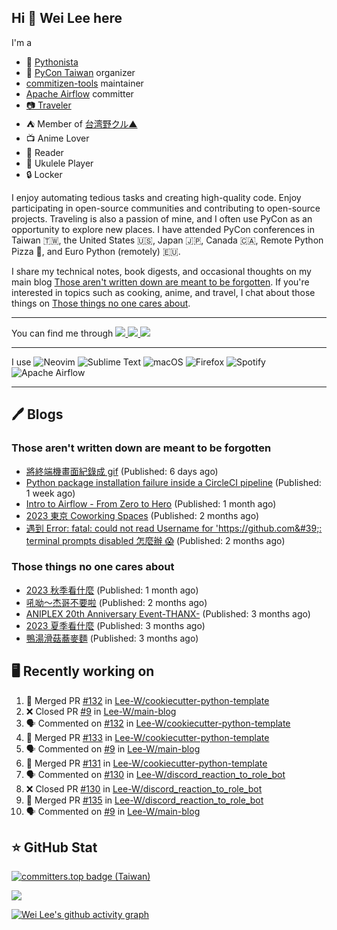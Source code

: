 ## Hi 👋 Wei Lee here

I'm a

* 🐍 [Pythonista](https://pycon-note.wei-lee.me/)
* 🐍 [PyCon Taiwan](https://tw.pycon.org/) organizer
* [commitizen-tools](https://github.com/commitizen-tools) maintainer
* [Apache Airflow](https://github.com/apache/airflow/) committer
* [📷 Traveler](https://travlog.wei-lee.me/)
* ⛺ Member of [台湾野クル▲](https://twitter.com/Taiwannokuru)
* 📺 Anime Lover
* 📖 Reader
* 🎵 Ukulele Player
* 🔒 Locker

I enjoy automating tedious tasks and creating high-quality code. Enjoy participating in open-source communities and contributing to open-source projects. Traveling is also a passion of mine, and I often use PyCon as an opportunity to explore new places. I have attended PyCon conferences in Taiwan 🇹🇼, the United States 🇺🇸, Japan 🇯🇵, Canada 🇨🇦, Remote Python Pizza 🍕, and Euro Python (remotely) 🇪🇺.

I share my technical notes, book digests, and occasional thoughts on my main blog [Those aren't written down are meant to be forgotten](https://blog.wei-lee.me/). If you're interested in topics such as cooking, anime, and travel, I chat about those things on [Those things no one cares about](https://travlog.wei-lee.me/).


---

<p align="left">
You can find me through
  <a href="https://in.linkedin.com/in/clleew" target="blank">
    <img src="https://img.shields.io/badge/LinkedIn-0077B5?style=for-the-badge&logo=linkedin&logoColor=white" />
  </a>
  <a href="https://twitter.com/clleew" target="blank">
    <img src="https://img.shields.io/badge/Twitter-1DA1F2?style=for-the-badge&logo=twitter&logoColor=white" />
  </a>
  <a href="https://github.com/Lee-W/" target="blank">
    <img src="https://img.shields.io/badge/GitHub-100000?style=for-the-badge&logo=github&logoColor=white" />
  </a>
</p>

---

I use ![Neovim](https://img.shields.io/badge/NeoVim-%2357A143.svg?&style=for-the-badge&logo=neovim&logoColor=white) ![Sublime Text](https://img.shields.io/badge/sublime_text-%23575757.svg?style=for-the-badge&logo=sublime-text&logoColor=important) ![macOS](https://img.shields.io/badge/mac%20os-000000?style=for-the-badge&logo=macos&logoColor=F0F0F0) ![Firefox](https://img.shields.io/badge/Firefox-FF7139?style=for-the-badge&logo=Firefox-Browser&logoColor=white) ![Spotify](https://img.shields.io/badge/Spotify-1ED760?style=for-the-badge&logo=spotify&logoColor=white) ![Apache Airflow](https://img.shields.io/badge/Apache%20Airflow-017CEE?style=for-the-badge&logo=Apache%20Airflow&logoColor=white)

---


## 🖊️ Blogs

### Those aren't written down are meant to be forgotten

* [將終端機畫面紀錄成 gif](https://blog.wei-lee.me/posts/tech/2024/04/record-terminal-actions-and-export-as-gif) (Published: 6 days ago)
* [Python package installation failure inside a CircleCI pipeline](https://blog.wei-lee.me/posts/tech/2024/04/python-package-installation-failure-inside-a-CircleCI-pipeline) (Published: 1 week ago)
* [Intro to Airflow - From Zero to Hero](https://blog.wei-lee.me/posts/tech/2024/02/intro-to-airflow-from-zero-to-hero) (Published: 1 month ago)
* [2023 東京 Coworking Spaces](https://blog.wei-lee.me/posts/tech/2024/01/2023-tokyo-coworking-space) (Published: 2 months ago)
* [遇到 Error: fatal: could not read Username for &#39;https://github.com&#39;: terminal prompts disabled 怎麼辦 😱](https://blog.wei-lee.me/posts/tech/2024/01/how-to-deal-with-could-not-read-username-for-github) (Published: 2 months ago)

### Those things no one cares about
 
 * [2023 秋季看什麼](https://travlog.wei-lee.me/posts/review/2024/02/what-i-watch-in-2023-fall) (Published: 1 month ago)
 * [吼呦～杰哥不要啦](https://travlog.wei-lee.me/posts/review/2024/02/a-jie-do-not-do-it-musical) (Published: 2 months ago)
 * [ANIPLEX 20th Anniversary Event-THANX-](https://travlog.wei-lee.me/posts/review/2024/01/aniplex-20th-anniversary-event-thanx) (Published: 3 months ago)
 * [2023 夏季看什麼](https://travlog.wei-lee.me/posts/review/2024/01/what-i-watch-in-2023-summer) (Published: 3 months ago)
 * [鴨湯滑菇蕎麥麵](https://travlog.wei-lee.me/posts/cook/2024/01/2024-toshikoshi-soba) (Published: 3 months ago)

## 🖥️ Recently working on

1. 🎉 Merged PR [#132](https://github.com/Lee-W/cookiecutter-python-template/pull/132) in [Lee-W/cookiecutter-python-template](https://github.com/Lee-W/cookiecutter-python-template)
2. ❌ Closed PR [#9](https://github.com/Lee-W/main-blog/pull/9) in [Lee-W/main-blog](https://github.com/Lee-W/main-blog)
3. 🗣 Commented on [#132](https://github.com/Lee-W/cookiecutter-python-template/issues/132) in [Lee-W/cookiecutter-python-template](https://github.com/Lee-W/cookiecutter-python-template)
4. 🎉 Merged PR [#133](https://github.com/Lee-W/cookiecutter-python-template/pull/133) in [Lee-W/cookiecutter-python-template](https://github.com/Lee-W/cookiecutter-python-template)
5. 🗣 Commented on [#9](https://github.com/Lee-W/main-blog/issues/9) in [Lee-W/main-blog](https://github.com/Lee-W/main-blog)
6. 🎉 Merged PR [#131](https://github.com/Lee-W/cookiecutter-python-template/pull/131) in [Lee-W/cookiecutter-python-template](https://github.com/Lee-W/cookiecutter-python-template)
7. 🗣 Commented on [#130](https://github.com/Lee-W/discord_reaction_to_role_bot/issues/130) in [Lee-W/discord_reaction_to_role_bot](https://github.com/Lee-W/discord_reaction_to_role_bot)
8. ❌ Closed PR [#130](https://github.com/Lee-W/discord_reaction_to_role_bot/pull/130) in [Lee-W/discord_reaction_to_role_bot](https://github.com/Lee-W/discord_reaction_to_role_bot)
9. 🎉 Merged PR [#135](https://github.com/Lee-W/discord_reaction_to_role_bot/pull/135) in [Lee-W/discord_reaction_to_role_bot](https://github.com/Lee-W/discord_reaction_to_role_bot)
10. 🗣 Commented on [#9](https://github.com/Lee-W/main-blog/issues/9) in [Lee-W/main-blog](https://github.com/Lee-W/main-blog)


## ⭐ GitHub Stat

[![committers.top badge (Taiwan)](https://user-badge.committers.top/taiwan_public/Lee-W.svg)](https://user-badge.committers.top/taiwan_public/Lee-W)

[![](https://github-readme-stats.vercel.app/api?username=Lee-W&show_icons=true&hide_title=true&cache_seconds=86400)](https://github.com/anuraghazra/github-readme-stats)

[![Wei Lee's github activity graph](https://github-readme-activity-graph.vercel.app/graph?username=Lee-W&theme=dracula)](https://github.com/ashutosh00710/github-readme-activity-graph)
